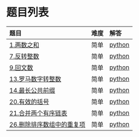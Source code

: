 # 题目列表

| 题目 | 难度 | 解答 |
| :----- | :----- | :----- |
| [1.两数之和](https://leetcode-cn.com/problems/two-sum) | 简单 | [python](https://github.com/Neulana/leetcode/blob/master/array/two-sum.py) |
| [7.反转整数](https://leetcode-cn.com/problems/reverse-integer) | 简单 | [python](https://github.com/Neulana/leetcode/blob/master/mathematics/reverse-integer.py) |
| [9.回文数](https://leetcode-cn.com/problems/palindrome-number) | 简单 | [python](https://github.com/Neulana/leetcode/blob/master/mathematics/palindrome-number.py) |
| [13.罗马数字转整数](https://leetcode-cn.com/problems/roman-to-integer) | 简单 | [python](https://github.com/Neulana/leetcode/blob/master/mathematics/roman-to-integer.py) |
| [14.最长公共前缀](https://leetcode-cn.com/problems/longest-common-prefix) | 简单 |  [python](https://github.com/Neulana/leetcode/blob/master/string/longest-common-prefix.py) |
| [20.有效的括号](https://leetcode-cn.com/problems/valid-parentheses) | 简单 | [python](https://github.com/Neulana/leetcode/blob/master/stack/valid-parentheses.py) |
| [21.合并两个有序链表](https://leetcode-cn.com/problems/merge-two-sorted-lists) | 简单 | [python](https://github.com/Neulana/leetcode/blob/master/linkedlist/merge-two-sorted-lists.py) |
|[26.删除排序数组中的重复项](https://leetcode-cn.com/problems/remove-duplicates-from-sorted-array)| 简单 | [python](https://github.com/Neulana/leetcode/blob/master/array/remove-duplicates-from-sorted-array.py) |
